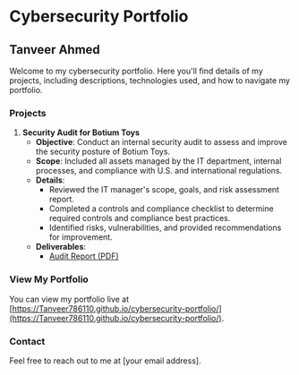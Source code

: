 # Cybersecurity Portfolio

## Tanveer Ahmed

Welcome to my cybersecurity portfolio. Here you'll find details of my projects, including descriptions, technologies used, and how to navigate my portfolio.

### Projects

1. **Security Audit for Botium Toys**
    - **Objective**: Conduct an internal security audit to assess and improve the security posture of Botium Toys.
    - **Scope**: Included all assets managed by the IT department, internal processes, and compliance with U.S. and international regulations.
    - **Details**:
      - Reviewed the IT manager's scope, goals, and risk assessment report.
      - Completed a controls and compliance checklist to determine required controls and compliance best practices.
      - Identified risks, vulnerabilities, and provided recommendations for improvement.
    - **Deliverables**:
      - [Audit Report (PDF)]([https://github.com/Tanveer786110/cybersecurity-portfolio/blob/main/Audit_Report.pdf](https://github.com/Tanveer786110/cybersecurity-portfolio/blob/main/Security%20Audit%20for%20Botium%20Toys%20company.pdf))
     

### View My Portfolio

You can view my portfolio live at [https://Tanveer786110.github.io/cybersecurity-portfolio/](https://Tanveer786110.github.io/cybersecurity-portfolio/).

### Contact

Feel free to reach out to me at [your email address].
